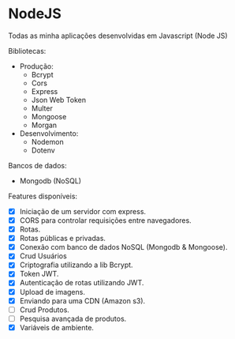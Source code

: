 # NodeJS
Todas as minha aplicações desenvolvidas em Javascript (Node JS)

Bibliotecas:
- Produção:
    - Bcrypt
    - Cors
    - Express
    - Json Web Token
    - Multer
    - Mongoose
    - Morgan
- Desenvolvimento:
    - Nodemon
    - Dotenv

Bancos de dados:
- Mongodb (NoSQL)

Features disponíveis:

- [X] Iniciação de um servidor com express.
- [X] CORS para controlar requisições entre navegadores.
- [X] Rotas.
- [X] Rotas públicas e privadas.
- [X] Conexão com banco de dados NoSQL (Mongodb & Mongoose).
- [X] Crud Usuários
- [X] Criptografia utilizando a lib Bcrypt.
- [X] Token JWT.
- [X] Autenticação de rotas utilizando JWT.
- [X] Upload de imagens.
- [X] Enviando para uma CDN (Amazon s3).
- [ ] Crud Produtos.
- [ ] Pesquisa avançada de produtos.
- [X] Variáveis de ambiente.